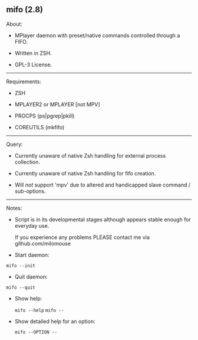 mifo (2.8)
---------

About:

* MPlayer daemon with preset/native commands controlled through a FIFO.

* Written in ZSH.

* GPL-3 License.

---------

Requirements:

* ZSH

* MPLAYER2 or MPLAYER [not MPV]

* PROCPS (ps|pgrep|pkill)

* COREUTILS (mkfifo)

---------

Query:

* Currently unaware of native Zsh handling for external process collection.

* Currently unaware of native Zsh handling for fifo creation.

* Will *not* support 'mpv' due to altered and handicapped slave command / sub-options.

---------

Notes:

* Script is in its developmental stages although appears stable enough for everyday use.

  If you experience any problems PLEASE contact me via github.com/milomouse


*  Start daemon:

  `mifo --init`

*  Quit daemon:

  `mifo --quit`

* Show help:

  `mifo --help`
  `mifo --`

* Show detailed help for an option:

  `mifo --OPTION --`

